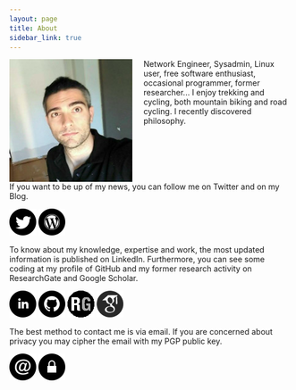 ```yaml
---
layout: page
title: About
sidebar_link: true
---
```


<img style="float: left; width: 220px; padding-right: 20px;" src="assets/about/christian.jpg">

Network Engineer, Sysadmin, Linux user, free software enthusiast, occasional programmer, former researcher...
I enjoy trekking and cycling, both mountain biking and road cycling.
I recently discovered philosophy.</p>

<p style="clear: both">If you want to be up of my news, you can follow me on Twitter and on my Blog. </p>

<p>
<a href="https://twitter.com/chrpinedo"><img src="assets/about/twitter.png" alt="Twitter" style="display: inline;"></a>
<a href="http://chrpinedo.me"><img src="assets/about/blog.png" style="display: inline;" alt="Blog"></a>
</p>

To know about my knowledge, expertise and work, the most updated information is published on LinkedIn.
Furthermore, you can see some coding at my profile of GitHub and my former research activity on ResearchGate and Google Scholar.

<p>
<a href="https://www.linkedin.com/in/chrpinedo"><img src="assets/about/linkedin.png" alt="LinkedIn" style="display: inline;"></a>
<a href="https://github.com/chrpinedo"><img src="assets/about/github.png" style="display: inline;" alt="GitHub"></a>
<a href="https://www.researchgate.net/profile/Christian_Pinedo"><img src="assets/about/researchgate.png" style="display: inline;" alt="ResearchGate"></a>
<a href="https://scholar.google.es/citations?user=4vXUdukAAAAJ"><img src="assets/about/googlescholar.png" style="display: inline;" alt="Google Scholar"></a>
</p>

The best method to contact me is via email.
If you are concerned about privacy you may cipher the email with my PGP public key.

<p>
<a href="mailto:christian(at)chrpinedo(dot)me"><img src="assets/about/email.png" alt="Email" style="display: inline;"></a>
<a href="https://pgp.mit.edu/pks/lookup?op=vindex&search=0x9306DFD0CDE4B542"><img src="assets/about/pgp.png" style="display: inline;" alt="PGP public key"></a>
</p>
